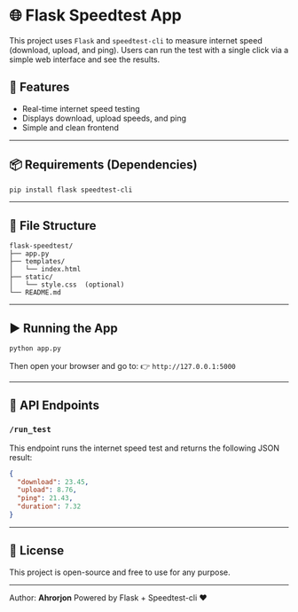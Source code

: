 # 🌐 Flask Speedtest App

This project uses `Flask` and `speedtest-cli` to measure internet speed (download, upload, and ping). Users can run the test with a single click via a simple web interface and see the results.

## 🚀 Features

* Real-time internet speed testing
* Displays download, upload speeds, and ping
* Simple and clean frontend

---

## 📦 Requirements (Dependencies)

```bash
pip install flask speedtest-cli
```

---

## 📁 File Structure

```
flask-speedtest/
├── app.py
├── templates/
│   └── index.html
├── static/
│   └── style.css  (optional)
└── README.md
```

---

## ▶️ Running the App

```bash
python app.py
```

Then open your browser and go to:
👉 `http://127.0.0.1:5000`

---

## 📡 API Endpoints

### `/run_test`

This endpoint runs the internet speed test and returns the following JSON result:

```json
{
  "download": 23.45,
  "upload": 8.76,
  "ping": 21.43,
  "duration": 7.32
}
```

---

## 📄 License

This project is open-source and free to use for any purpose.

---

Author: **Ahrorjon**
Powered by Flask + Speedtest-cli ❤️
